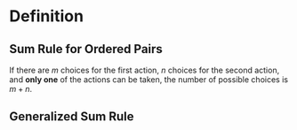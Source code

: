 
# Definition

## Sum Rule for Ordered Pairs

If there are $m$ choices for the first action, $n$ choices for the second action, and **only one** of the actions can be taken, the number of possible choices is $m+n$.


## Generalized Sum Rule

